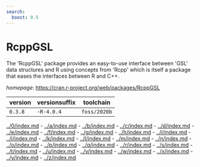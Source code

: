 ```yaml
---
search:
  boost: 0.5
---
```

# RcppGSL

The 'RcppGSL' package provides an easy-to-use interface  between 'GSL' data structures and R using concepts from 'Rcpp' which is itself  a package that eases the interfaces between R and C++.

*homepage*: <https://cran.r-project.org/web/packages/RcppGSL>

version | versionsuffix | toolchain
--------|---------------|----------
``0.3.8`` | ``-R-4.0.4`` | ``foss/2020b``

[../0/index.md](0) - [../a/index.md](a) - [../b/index.md](b) - [../c/index.md](c) - [../d/index.md](d) - [../e/index.md](e) - [../f/index.md](f) - [../g/index.md](g) - [../h/index.md](h) - [../i/index.md](i) - [../j/index.md](j) - [../k/index.md](k) - [../l/index.md](l) - [../m/index.md](m) - [../n/index.md](n) - [../o/index.md](o) - [../p/index.md](p) - [../q/index.md](q) - [../r/index.md](r) - [../s/index.md](s) - [../t/index.md](t) - [../u/index.md](u) - [../v/index.md](v) - [../w/index.md](w) - [../x/index.md](x) - [../y/index.md](y) - [../z/index.md](z)


